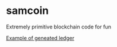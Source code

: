 # samcoin
Extremely primitive blockchain code for fun



[Example of geneated ledger](https://htmlpreview.github.io/?https://github.com/SamuelDonovan/samcoin/samcoin_ledger.html) 
